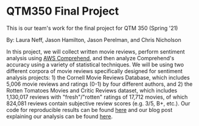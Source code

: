 # QTM350 Final Project
This is our team's work for the final project for QTM 350 (Spring '21)

By: Laura Neff, Jason Hamilton, Jason Perelman, and Chris Nicholson

In this project, we will collect written movie reviews, perform sentiment analysis using [AWS Comprehend](https://aws.amazon.com/comprehend/), and then analyze Comprehend's accuracy using a variety of statistical techniques. We will be using two different corpora of movie reviews specifically designed for sentiment analysis projects: 1) the Cornell Movie Reviews Database, which includes 5,006 movie reviews and ratings (0-1) by four different authors, and 2) the Rotten Tomatoes Movies and Critic Reviews dataset, which includes 1,130,017 reviews with "fresh"/"rotten" ratings of 17,712 movies, of which 824,081 reviews contain subjective review scores (e.g. 3/5, B+, etc.). Our code for reproducible results can be found [here](https://github.com/jperelm/QTM350FinalProject/blob/main/Final%20Project.ipynb) and our blog post explaining our analysis can be found [here](https://github.com/jperelm/QTM350FinalProject/blob/main/BLOGPOST.md).

